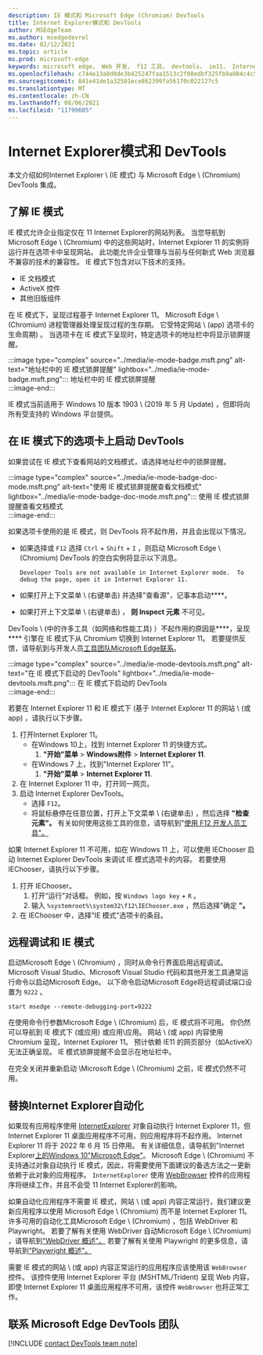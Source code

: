 ```yaml
---
description: IE 模式和 Microsoft Edge (Chromium) DevTools
title: Internet Explorer模式和 DevTools
author: MSEdgeTeam
ms.author: msedgedevrel
ms.date: 02/12/2021
ms.topic: article
ms.prod: microsoft-edge
keywords: microsoft edge， Web 开发， f12 工具， devtools， ie11， Internet Explorer 11， ie 模式
ms.openlocfilehash: c744e13a8d0de3b425247faa1513c2f08edbf325fb9a084c4c5dc54c7059059f
ms.sourcegitcommit: 841e41de1a32501ece862399fa56170c022127c5
ms.translationtype: MT
ms.contentlocale: zh-CN
ms.lasthandoff: 08/06/2021
ms.locfileid: "11799605"
---
```

# <a name="internet-explorer-mode-and-the-devtools"></a>Internet Explorer模式和 DevTools  

本文介绍如何Internet Explorer \ (IE 模式\) 与 Microsoft Edge \ (Chromium\) DevTools 集成。  

## <a name="understanding-ie-mode"></a>了解 IE 模式  

IE 模式允许企业指定仅在 11 Internet Explorer的网站列表。  当您导航到 Microsoft Edge \ (Chromium\) 中的这些网站时，Internet Explorer 11 的实例将运行并在选项卡中呈现网站。 此功能允许企业管理与当前与任何新式 Web 浏览器不兼容的技术的兼容性。  IE 模式下包含对以下技术的支持。  

*   IE 文档模式  
*   ActiveX 控件  
*   其他旧版组件  

在 IE 模式下，呈现过程基于 Internet Explorer 11。  Microsoft Edge \ (Chromium\) 进程管理器处理呈现过程的生存期。  它受特定网站 \ (app\) 选项卡的生命周期) 。  当选项卡在 IE 模式下呈现时，特定选项卡的地址栏中将显示锁屏提醒。  

:::image type="complex" source="../media/ie-mode-badge.msft.png" alt-text="地址栏中的 IE 模式锁屏提醒" lightbox="../media/ie-mode-badge.msft.png":::
   地址栏中的 IE 模式锁屏提醒  
:::image-end:::  

IE 模式当前适用于 Windows 10 版本 1903 \ (2019 年 5 月 Update\) ，但即将向所有受支持的 Windows 平台提供。  

## <a name="launching-the-devtools-on-a-tab-in-ie-mode"></a>在 IE 模式下的选项卡上启动 DevTools  

如果尝试在 IE 模式下查看网站的文档模式，请选择地址栏中的锁屏提醒。  

:::image type="complex" source="../media/ie-mode-badge-doc-mode.msft.png" alt-text="使用 IE 模式锁屏提醒查看文档模式" lightbox="../media/ie-mode-badge-doc-mode.msft.png":::
   使用 IE 模式锁屏提醒查看文档模式  
:::image-end:::  

如果选项卡使用的是 IE 模式，则 DevTools 将不起作用，并且会出现以下情况。

*   如果选择或 `F12` 选择 `Ctrl` + `Shift` + `I` ，则启动 Microsoft Edge \ (Chromium\) DevTools 的空白实例将显示以下消息。  
    
    ```text
    Developer Tools are not available in Internet Explorer mode.  To debug the page, open it in Internet Explorer 11.
    ```  
    
*   如果打开上下文菜单 \ (右键单击\) 并选择"查看源"，记事本启动****。  
*   如果打开上下文菜单 \ (右键单击\) ， **则 Inspect 元素** 不可见。  

DevTools \ (中的许多工具（如网络和性能工具\) ）不起作用的原因是****，呈现**** 引擎在 IE 模式下从 Chromium 切换到 Internet Explorer 11。  若要提供反馈，请导航到与开发人员[工具团队Microsoft Edge联系](#getting-in-touch-with-the-microsoft-edge-devtools-team)。  

:::image type="complex" source="../media/ie-mode-devtools.msft.png" alt-text="在 IE 模式下启动的 DevTools" lightbox="../media/ie-mode-devtools.msft.png":::
   在 IE 模式下启动的 DevTools  
:::image-end:::  

若要在 Internet Explorer 11 和 IE 模式下 (基于 Internet Explorer 11 的网站 \ (或 app\) ，请执行以下步骤。  

1.  打开Internet Explorer 11。  
    *   在Windows 10上，找到 Internet Explorer 11 的快捷方式。
        1.  **"开始"菜单**  > **Windows附件**  > **Internet Explorer 11**.  
    *   在Windows 7 上，找到"Internet Explorer 11"。
        1.  **"开始"菜单**  > **Internet Explorer 11**.  
1.  在 Internet Explorer 11 中，打开同一网页。  
1.  启动 Internet Explorer DevTools。  
    *   选择 `F12`。  
    *   将鼠标悬停在任意位置，打开上下文菜单 \ (右键单击\) ，然后选择 **"检查元素"。**  有关如何使用这些工具的信息，请导航到"[使用 F12 开发人员工具"。][PreviousVersionsWindowsInternetExplorerDeveloperSamplesbg182326]  

如果 Internet Explorer 11 不可用，如在 Windows 11 上，可以使用 IEChooser 启动 Internet Explorer DevTools 来调试 IE 模式选项卡的内容。 若要使用 IEChooser，请执行以下步骤。

1.  打开 IEChooser。
    1. 打开“运行”对话框。 例如，按 `Windows logo key`  +  `R` 。
    2. 输入 `%systemroot%\system32\f12\IEChooser.exe` ，然后选择"确定 **"。**
2.  在 IEChooser 中，选择"IE 模式"选项卡的条目。


## <a name="remote-debugging-and-ie-mode"></a>远程调试和 IE 模式  

启动Microsoft Edge \ (Chromium\) ，同时从命令行界面启用远程调试。  Microsoft Visual Studio、Microsoft Visual Studio 代码和其他开发工具通常运行命令以启动Microsoft Edge。  以下命令启动Microsoft Edge将远程调试端口设置为 `9222` 。  

```shell
start msedge --remote-debugging-port=9222
```  

在使用命令行参数Microsoft Edge \ (Chromium\) 后，IE 模式将不可用。  你仍然可以导航到 IE 模式下 (或应用) 或应用\应用。  网站 \ (或 app\) 内容使用 Chromium 呈现，Internet Explorer 11。  预计依赖 IE11 的网页部分（如ActiveX）无法正确呈现。  IE 模式锁屏提醒不会显示在地址栏中。  

在完全关闭并重新启动 \Microsoft Edge \ (Chromium\) 之前，IE 模式仍然不可用。  


## <a name="replacing-internet-explorer-automation"></a>替换Internet Explorer自动化  

如果现有应用程序使用 [InternetExplorer][InternetExplorerObject] 对象自动执行 Internet Explorer 11，但 Internet Explorer 11 桌面应用程序不可用，则应用程序将不起作用。  Internet Explorer 11 将于 2022 年 6 月 15 日停用。  有关详细信息，请导航到"Internet Explorer[上的Windows 10"Microsoft Edge"][BlogsWindowsExperienceFutureOfIEEdge]。  Microsoft Edge \ (Chromium\) 不支持通过对象自动执行 IE 模式，因此，将需要使用下面建议的备选方法之一更新依赖于此对象的应用程序。 `InternetExplorer`  使用 [WebBrowser][WebBrowserControl] 控件的应用程序将继续工作，并且不会受 11 Internet Explorer的影响。

如果自动化应用程序不需要 IE 模式，网站 \ (或 app\) 内容正常运行，我们建议更新应用程序以使用 Microsoft Edge \ (Chromium\) 而不是 Internet Explorer 11。  许多可用的自动化工具Microsoft Edge \ (Chromium\) ，包括 WebDriver 和 Playwright。  若要了解有关使用 WebDriver 自动Microsoft Edge \ (Chromium\) ，请导航到["WebDriver 概述"。][WebDriverIndex]  若要了解有关使用 Playwright 的更多信息，请导航到["Playwright 概述"。][PlaywrightIndex]

需要 IE 模式的网站 \ (或 app\) 内容正常运行的应用程序应该使用该 `WebBrowser` 控件。  该控件使用 Internet Explorer 平台 (MSHTML/Trident) 呈现 Web 内容，即使 Internet Explorer 11 桌面应用程序不可用，该控件 `WebBrowser` 也将正常工作。


## <a name="getting-in-touch-with-the-microsoft-edge-devtools-team"></a>联系 Microsoft Edge DevTools 团队  

[!INCLUDE [contact DevTools team note](../includes/contact-devtools-team-note.md)]  

<!-- links -->  

[PlaywrightIndex]: ../../playwright/index.md "Playwright - Microsoft Edge开发|Microsoft Docs"
[BlogsWindowsExperienceFutureOfIEEdge]: https://blogs.windows.com/windowsexperience/2021/05/19/the-future-of-internet-explorer-on-windows-10-is-in-microsoft-edge/ "Internet Explorer Windows 10的未来Microsoft Edge |Windows体验博客"
[PreviousVersionsWindowsInternetExplorerDeveloperSamplesbg182326]: /previous-versions/windows/internet-explorer/ie-developer/samples/bg182326(v%3dvs.85) "使用 F12 开发人员工具|Microsoft Docs"  

[WebDriverIndex]: ../../webdriver-chromium/index.md "使用 WebDriver (Chromium) 实现测试自动化 - Microsoft Edge开发|Microsoft Docs"  

[InternetExplorerObject]: /previous-versions/windows/internet-explorer/ie-developer/platform-apis/aa752084(v=vs.85) "InternetExplorer 对象 (Windows) |Microsoft Docs"
[WebBrowserControl]: /previous-versions/windows/internet-explorer/ie-developer/platform-apis/aa752040(v=vs.85) "WebBrowser 控件 (Internet Explorer) |Microsoft Docs"

